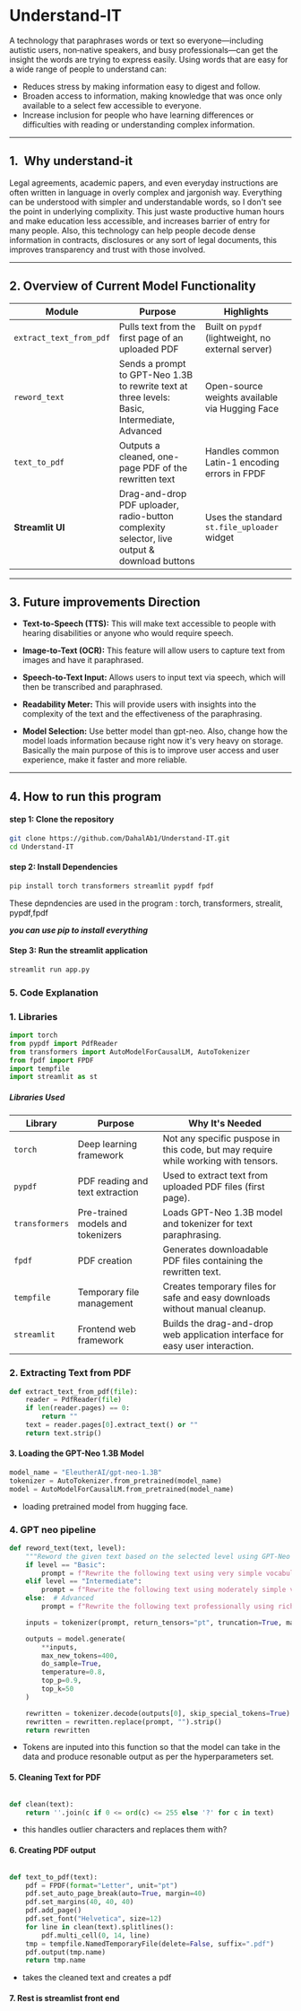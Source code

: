 # Understand‑IT

A technology that paraphrases words or text so everyone—including autistic users, non‑native speakers, and busy professionals—can get the insight the words are trying to express easily.
Using words that are easy for a wide range of people to understand can:
- Reduces stress by making information easy to digest and follow.
- Broaden access to information, making knowledge that was once only available to a select few accessible to everyone.
- Increase inclusion for people who have learning differences or difficulties with reading or understanding complex information.
---

## 1.  Why understand-it

Legal agreements, academic papers, and even everyday instructions are often written in language in overly complex and jargonish way. Everything can be understood with simpler and understandable words, so I don't see the point in underlying complixity. This just waste productive human hours and make education less accessible, and increases barrier of entry for many people.  Also, this technology can help people decode dense information in contracts, disclosures or any sort of legal documents, this improves transparency and trust with those involved. 

 
 ---

 ## 2. Overview of Current Model Functionality

| Module                 | Purpose                                                        | Highlights                                           |
|------------------------|----------------------------------------------------------------|------------------------------------------------------|
| `extract_text_from_pdf` | Pulls text from the first page of an uploaded PDF             | Built on `pypdf` (lightweight, no external server)   |
| `reword_text`          | Sends a prompt to GPT-Neo 1.3B to rewrite text at three levels: Basic, Intermediate, Advanced | Open-source weights available via Hugging Face       |
| `text_to_pdf`          | Outputs a cleaned, one-page PDF of the rewritten text         | Handles common Latin-1 encoding errors in FPDF       |
| **Streamlit UI**       | Drag-and-drop PDF uploader, radio-button complexity selector, live output & download buttons | Uses the standard `st.file_uploader` widget          |

---

## 3.  Future improvements Direction

- **Text-to-Speech (TTS):** This will make text accessible to people with hearing disabilities or anyone who would require speech. 

- **Image-to-Text (OCR):**  This feature will allow users to capture text from images and have it paraphrased.

- **Speech-to-Text Input:**  Allows users to input text via speech, which will then be transcribed and paraphrased.

- **Readability Meter:**  This will provide users with insights into the complexity of the text and the effectiveness of the paraphrasing.

- **Model Selection:**  Use better model than gpt-neo. Also, change how the model loads information because right now it's very heavy on storage. Basically the main purpose of this is to improve user access and user experience, make it faster and more reliable.

---
## 4. How to run this program 


#### step 1: Clone the repository 

```bash 
git clone https://github.com/DahalAb1/Understand-IT.git
cd Understand-IT
```

#### step 2: Install Dependencies
```bash 
pip install torch transformers streamlit pypdf fpdf
```
These depndencies are used in the program : torch, transformers, strealit, pypdf,fpdf  


**_you can use pip to install everything_** 


#### Step 3: Run the streamlit application
```bash 
streamlit run app.py
```


### 5. Code Explanation 

### 1. Libraries

```python
import torch
from pypdf import PdfReader
from transformers import AutoModelForCausalLM, AutoTokenizer
from fpdf import FPDF
import tempfile
import streamlit as st
```

##### Libraries Used

| Library | Purpose | Why It's Needed |
|---------|---------|-----------------|
| `torch` | Deep learning framework | Not any specific puspose in this code, but may require while working with tensors. |
| `pypdf` | PDF reading and text extraction | Used to extract text from uploaded PDF files (first page). |
| `transformers` | Pre-trained models and tokenizers | Loads GPT-Neo 1.3B model and tokenizer for text paraphrasing. |
| `fpdf` | PDF creation | Generates downloadable PDF files containing the rewritten text. |
| `tempfile` | Temporary file management | Creates temporary files for safe and easy downloads without manual cleanup. |
| `streamlit` | Frontend web framework | Builds the drag-and-drop web application interface for easy user interaction. |


### 2. Extracting Text from PDF 

```python
def extract_text_from_pdf(file):
    reader = PdfReader(file)
    if len(reader.pages) == 0:
        return ""
    text = reader.pages[0].extract_text() or ""
    return text.strip()
```
#### 3. Loading the GPT-Neo 1.3B Model
```python
model_name = "EleutherAI/gpt-neo-1.3B"
tokenizer = AutoTokenizer.from_pretrained(model_name)
model = AutoModelForCausalLM.from_pretrained(model_name)
```
 - loading pretrained model from hugging face.

### 4. GPT neo pipeline

```python
def reword_text(text, level):
    """Reword the given text based on the selected level using GPT-Neo 1.3B."""
    if level == "Basic":
        prompt = f"Rewrite the following text using very simple vocabulary:\n\n{text}\n\nRewritten Text:"
    elif level == "Intermediate":
        prompt = f"Rewrite the following text using moderately simple vocabulary:\n\n{text}\n\nRewritten Text:"
    else:  # Advanced
        prompt = f"Rewrite the following text professionally using rich vocabulary:\n\n{text}\n\nRewritten Text:"

    inputs = tokenizer(prompt, return_tensors="pt", truncation=True, max_length=1024)

    outputs = model.generate(
        **inputs,
        max_new_tokens=400,
        do_sample=True,
        temperature=0.8,
        top_p=0.9,
        top_k=50
    )

    rewritten = tokenizer.decode(outputs[0], skip_special_tokens=True)
    rewritten = rewritten.replace(prompt, "").strip()
    return rewritten
```
- Tokens are inputed into this function so that the model can take in the data and produce resonable output as per the hyperparameters set. 

#### 5. Cleaning Text for PDF 
```python

def clean(text):
    return ''.join(c if 0 <= ord(c) <= 255 else '?' for c in text)

```

- this handles outlier characters and replaces them with?

#### 6. Creating PDF output 

```python

def text_to_pdf(text):
    pdf = FPDF(format="Letter", unit="pt")
    pdf.set_auto_page_break(auto=True, margin=40)
    pdf.set_margins(40, 40, 40)
    pdf.add_page()
    pdf.set_font("Helvetica", size=12)
    for line in clean(text).splitlines():
        pdf.multi_cell(0, 14, line)
    tmp = tempfile.NamedTemporaryFile(delete=False, suffix=".pdf")
    pdf.output(tmp.name)
    return tmp.name
```
- takes the cleaned text and creates a pdf

#### 7. Rest is streamlist front end

